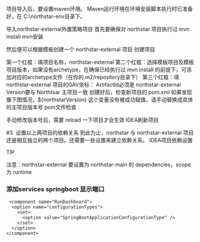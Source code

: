 项目导入后，要设置maven环境。
Maven运行环境在环境安装脚本执行时已准备好，在 C:\northstar-env目录下。

导入northstar-external外置策略项目
   首先要确保对 northstar 项目执行过 mvn install
   mvn安装

然后便可以根据模板创建一个 northstar-external 项目 创建项目

第一个红框：填项目名称，northstar-external
第二个红框：选择模板项目及模板项目版本，如果没有archetype，在确保已经执行过 mvn install 的前提下，可添加对应的archetype文件（在你的.m2/repository目录下）
第三个红框：填 northstar-external 项目的GAV坐标：
ArtifactId必须是 northstar-external
Version要与 Northtsar 主项目一致
创建好后，检查新项目的 pom.xml
如果发现像下图情况，${northstarVersion} 这个变量没有被成功赋值，请手动替换成具体的主项目版本号 pom文件检查

手动修改版本号后，需要 reload 一下项目才会生效 IDEA刷新项目

#3. 设置以上两项目的依赖关系
到此为止，northstar 与 northstar-external 项目还是相互独立的两个项目。还需要一些设置来建立依赖关系。 IDEA项目依赖设置

TIP

注意：northstar-external 要设置为 northstar-main 的 dependencies，scope为 runtime

### 添加services springboot 显示端口

```angular2html
 <component name="RunDashboard">
  <option name="configurationTypes">
    <set>
      <option value="SpringBootApplicationConfigurationType" />
    </set>
  </option>
</component>
```
